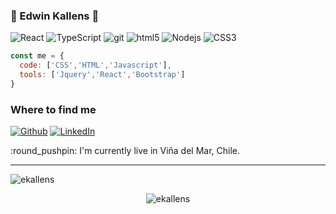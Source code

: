 ### :rocket: Edwin Kallens :rocket:

<p>
  <img alt="React" src="https://img.shields.io/badge/-React-45b8d8?style=flat-square&logo=react&logoColor=white" />
  <img alt="TypeScript" src="https://img.shields.io/badge/-TypeScript-007ACC?style=flat-square&logo=typescript&logoColor=white" />
  <img alt="git" src="https://img.shields.io/badge/-Git-F05032?style=flat-square&logo=git&logoColor=white" />
  <img alt="html5" src="https://img.shields.io/badge/-HTML5-E34F26?style=flat-square&logo=html5&logoColor=white" />
  <img alt="Nodejs" src="https://img.shields.io/badge/-Nodejs-43853d?style=flat-square&logo=Node.js&logoColor=white" />
  <img alt="CSS3" src="https://img.shields.io/badge/-CSS3-1572B6?style=flat-square&logo=CSS3&logoColor=white" />
</p>

```js
const me = {
  code: ['CSS','HTML','Javascript'],
  tools: ['Jquery','React','Bootstrap']
}
```

<h3>Where to find me</h3>
<p><a href="https://github.com/ekallens" target="_blank"><img alt="Github" src="https://img.shields.io/badge/GitHub-%2312100E.svg?&style=for-the-badge&logo=Github&logoColor=white" /></a>  <a href="https://www.linkedin.com/in/edwin-kallens-padilla/" target="_blank"><img alt="LinkedIn" src="https://img.shields.io/badge/linkedin-%230077B5.svg?&style=for-the-badge&logo=linkedin&logoColor=white" /></a>
</p>

<p>:round_pushpin: I'm currently live in Viña del Mar, Chile.</p>

<hr>

<p><img src="https://komarev.com/ghpvc/?username=ekallens" alt="ekallens" /></p>

<p align="center"> <img src="https://github-readme-stats.vercel.app/api?username=ekallens&show_icons=true" alt="ekallens" /> </p>
